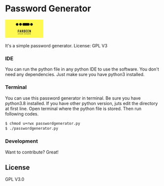 # Password Generator

![Fardeen](https://github.com/fardeenes7/hello_world/blob/master/logo_color_small.png?raw=true)

It's a simple password generator. License: GPL V3

### IDE

You can run the python file in any python IDE to use the software. You don't need any dependencies. Just make sure you have python3 installed.


### Terminal
You can use this password generator in terminal. Be sure you have python3.8 installed. If you have other python version, juts edit the directory at first line. Open terminal where the python file is stored. Then run following codes.
```sh
$ chmod u+rwx passwordgenerator.py
$ ./passwordgenerator.py
```

### Development

Want to contribute? Great!

License
----

GPL V3.0

